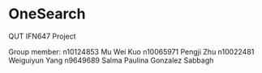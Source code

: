 # OneSearch
QUT IFN647 Project

Group member:
n10124853 Mu Wei Kuo
n10065971 Pengji Zhu
n10022481 Weiguiyun Yang
n9649689 Salma Paulina Gonzalez Sabbagh
